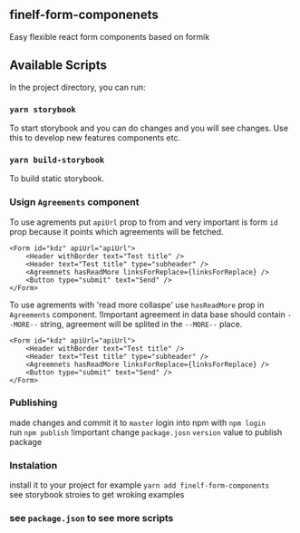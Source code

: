 ## finelf-form-componenets

Easy flexible react form components based on formik

## Available Scripts

In the project directory, you can run:

### `yarn storybook`

To start storybook and you can do changes and you will see changes. Use this to develop new features components etc.

### `yarn build-storybook`

To build static storybook.


### Usign `Agreements` component

To use agrements put `apiUrl` prop to from and very important is form `id` prop because it points which agreements will be fetched.

```JSX
<Form id="kdz" apiUrl="apiUrl">
    <Header withBorder text="Test title" />
    <Header text="Test title" type="subheader" />
    <Agreemnets hasReadMore linksForReplace={linksForReplace} />
    <Button type="submit" text="Send" />
</Form>
```

To use agrements with 'read more collaspe' use `hasReadMore` prop in `Agreements` component.
!Important agreement in data base should contain `--MORE--` string, agreement will be splited in the `--MORE--` place.

```JSX
<Form id="kdz" apiUrl="apiUrl">
    <Header withBorder text="Test title" />
    <Header text="Test title" type="subheader" />
    <Agreemnets hasReadMore linksForReplace={linksForReplace} />
    <Button type="submit" text="Send" />
</Form>
```

### Publishing

made changes and commit it to `master`
login into npm with `npm login`<br />
run `npm publish` !important change `package.josn` `version` value to publish package

### Instalation 

install it to your project for example `yarn add finelf-form-components`<br />
see storybook stroies to get wroking examples

### see `package.json` to see more scripts
